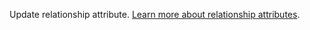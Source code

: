 Update relationship attribute.
[Learn more about relationship attributes](https://appwrite.io/docs/databases-relationships#relationship-attributes).
